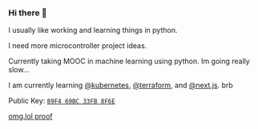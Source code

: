 ### Hi there 👋

<!--
**kennedy/kennedy** is a ✨ _special_ ✨ repository because its `README.md` (this file) appears on your GitHub profile.

Here are some ideas to get you started:

- 🔭 I’m currently working on ...
- 🌱 I’m currently learning ...
- 👯 I’m looking to collaborate on ...
- 🤔 I’m looking for help with ...
- 💬 Ask me about ...
- 📫 How to reach me: ...
- 😄 Pronouns: ...
- ⚡ Fun fact: ...
-->
I usually like working and learning things in python.

I need more microcontroller project ideas.

Currently taking MOOC in machine learning using python. Im going really slow...

I am currently learning [@kubernetes](https://github.com/kubernetes/kubernetes), [@terraform](https://github.com/hashicorp/terraform), and [@next.js](https://github.com/vercel/next.js). brb

Public Key: [`89F4 69BC 33FB 8F6E`](https://keybase.io/kennedy/pgp_keys.asc)

[omg.lol proof](https://proven.lol/b61fbe)
